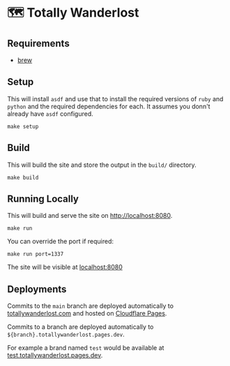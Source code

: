 # 🗺 Totally Wanderlost

## Requirements

- [brew](https://brew.sh)

## Setup

This will install `asdf` and use that to install the required versions
of `ruby` and `python` and the required dependencies for each. It assumes
you donn't already have `asdf` configured.

    make setup

## Build

This will build the site and store the output in the `build/` directory.

    make build

## Running Locally

This will build and serve the site on <http://localhost:8080>.

    make run

You can override the port if required:

    make run port=1337

The site will be visible at [localhost:8080](http://localhost:8080)

## Deployments

Commits to the `main` branch are deployed automatically to [totallywanderlost.com](https://totallywanderlost.com) and hosted on [Cloudflare Pages](https://pages.cloudflare.com/).

Commits to a branch are deployed automatically to `${branch}.totallywanderlost.pages.dev`.

For example a brand named `test` would be available at [test.totallywanderlost.pages.dev](https://test.totallywanderlost.pages.dev).
